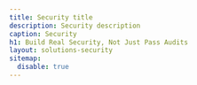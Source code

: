 ```yaml
---
title: Security title
description: Security description
caption: Security
h1: Build Real Security, Not Just Pass Audits
layout: solutions-security
sitemap:
  disable: true
---
```

